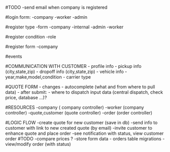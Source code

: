 #TODO
    -send email when company is registered

#login form:
    -company
    -worker
    -admin

#register type
    -form
        -company
    -internal
        -admin
        -worker

#register condition
        -role

#register form
    -company

#events


#COMMUNICATION WITH CUSTOMER
    - profile info
    - pickup info (city,state,zip)
    - dropoff info (city,state,zip)
    - vehicle info
        - year,make,model,condition 
    - carrier type

#QUOTE FORM
    - changes
    - autocomplete (what and from where to pull data)
    - after submit:
        - where to dispatch input data (central dispatch, check price, database ...)?

#RESOURCES
    -company ( company controller)
        -worker (company controller)
        -quote,customer (quote controller)
        -order (order controller)

#LOGIC FLOW
    -create quote for new customer (save in db)
    -send info to customer with link to new created quote (by email)
    -invite customer to enhance quote and place order
    -see notification with status, view customer order
#TODO
    -compare prices ?
    -store form data
        - orders table migrations
    -view/modify order (with status)

